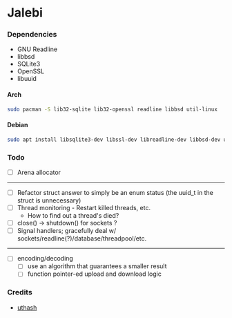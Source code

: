 # Jalebi

### Dependencies

- GNU Readline
- libbsd
- SQLite3
- OpenSSL
- libuuid

#### Arch

```bash
sudo pacman -S lib32-sqlite lib32-openssl readline libbsd util-linux
```

#### Debian

```bash
sudo apt install libsqlite3-dev libssl-dev libreadline-dev libbsd-dev uuid-dev
```

### Todo

- [ ] Arena allocator

---

- [ ] Refactor struct answer to simply be an enum status (the uuid\_t in the struct is unnecessary)
- [ ] Thread monitoring - Restart killed threads, etc.
    - How to find out a thread's died?
- [ ] close() -> shutdown() for sockets ?
- [ ] Signal handlers; gracefully deal w/ sockets/readline(?)/database/threadpool/etc.

---

- [ ] encoding/decoding
    - [ ] use an algorithm that guarantees a smaller result
    - [ ] function pointer-ed upload and download logic

### Credits

- [uthash](https://github.com/troydhanson/uthash)
